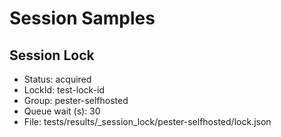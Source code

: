 <!-- markdownlint-disable-next-line MD041 -->
# Session Samples

## Session Lock

- Status: acquired
- LockId: test-lock-id
- Group: pester-selfhosted
- Queue wait (s): 30
- File: tests/results/_session_lock/pester-selfhosted/lock.json
